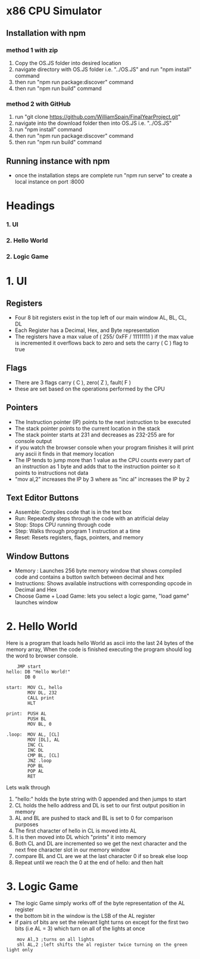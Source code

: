 # x86 CPU Simulator



## Installation with npm 
### method 1 with zip
1. Copy the OS.JS folder into desired location
2. navigate directory with OS.JS folder i.e. "../OS.JS" and run "npm install" command
3. then run "npm run package:discover" command
4. then run "npm run build" command 


### method 2 with GitHub
1. run "git clone https://github.com/WilliamSpain/FinalYearProject.git"
2. navigate into the download folder then into OS.JS i.e. "../OS.JS"
3. run "npm install" command
4. then run "npm run package:discover" command
5. then run "npm run build" command 

## Running instance with npm
- once the installation steps are complete run "npm run serve" to create a local instance on port :8000

# Headings
### 1. UI
### 2. Hello World
### 2. Logic Game


# 1. UI
## Registers
- Four 8 bit registers exist in the top left of our main window AL, BL, CL, DL
- Each Register has a Decimal, Hex, and Byte representation
-   The registers have a max value of ( 255/ 0xFF / 11111111 ) if the max value is incremented it overflows back to zero and sets the carry ( C ) flag to true

## Flags
- There are 3 flags carry ( C ), zero( Z ), fault( F )
- these are set based on the operations performed by the CPU

## Pointers
- The Instruction pointer (IP) points to the next instruction to be executed
- The stack pointer points to the current location in the stack
- The stack pointer starts at 231 and decreases as 232-255 are for console output
- if you watch the browser console when your program finishes it will  print any ascii it finds in that memory location
-  The IP tends to jump more than 1 value as the CPU counts every part of an instruction as 1 byte and adds that to the instruction pointer so it points to instructions not data
- "mov al,2" increases the IP by 3 where as "inc al" increases the IP by 2

## Text Editor Buttons
- Assemble: Compiles code that is in the text box
- Run: Repeatedly steps through the code with an atrificial delay
- Stop: Stops CPU running through code
- Step: Walks through program 1 instruction at a time
- Reset: Resets registers, flags, pointers,  and memory
## Window Buttons
- Memory : Launches 256 byte memory window that shows compiled code and contains a button switch between decimal and hex
- Instructions: Shows available instructions with corresponding opcode in Decimal and Hex
- Choose Game + Load Game: lets you select a logic game, "load game" launches window

# 2. Hello World
Here is a program that loads hello World as ascii into the last 24 bytes of the memory array, When the code is finished executing the program should log the word to browser console.
```
	JMP start
hello: DB "Hello World!"  
       DB 0	

start:	MOV CL, hello    
	    MOV DL, 232	
    	CALL print
        HLT             

print:	PUSH AL
	    PUSH BL
    	MOV BL, 0

.loop:	MOV AL, [CL]	
    	MOV [DL], AL	
    	INC CL
    	INC DL  
    	CMP BL, [CL]	
    	JNZ .loop	
    	POP BL
    	POP AL
	    RET
```
Lets walk through
	
1. "hello:" holds the byte string with 0 appended and then jumps to start
2. CL holds the hello address and DL is set to our first output position in memory
3. AL and BL are pushed to stack and BL is set to 0 for comparison purposes
4. The first character of hello in CL is moved into AL
5. It is then moved into DL which "prints" it into memory 
6. Both CL and DL are incremented so we get the next character and the next free character slot in our memory window
7. compare BL and CL are we at the last character 0 if so break else loop
8. Repeat until we reach the 0 at the end of hello: and then halt  

# 3. Logic Game

- The logic Game simply works off of the byte representation of the AL register
- the bottom bit in the window is the LSB of the AL register
- if pairs of bits are set the relevant light turns on except for the first two bits (i.e AL = 3) which turn on all of the lights at once
```
	mov Al,3 ;turns on all lights
	shl AL,2 ;left shifts the al register twice turning on the green light only
```